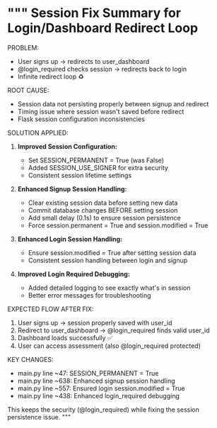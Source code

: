 """
Session Fix Summary for Login/Dashboard Redirect Loop
===================================================

PROBLEM:
- User signs up → redirects to user_dashboard
- @login_required checks session → redirects back to login  
- Infinite redirect loop ♻️

ROOT CAUSE:
- Session data not persisting properly between signup and redirect
- Timing issue where session wasn't saved before redirect
- Flask session configuration inconsistencies

SOLUTION APPLIED:
1. **Improved Session Configuration:**
   - Set SESSION_PERMANENT = True (was False)
   - Added SESSION_USE_SIGNER for extra security
   - Consistent session lifetime settings

2. **Enhanced Signup Session Handling:**
   - Clear existing session data before setting new data
   - Commit database changes BEFORE setting session
   - Add small delay (0.1s) to ensure session persistence
   - Force session.permanent = True and session.modified = True

3. **Enhanced Login Session Handling:**
   - Ensure session.modified = True after setting session data
   - Consistent session handling between login and signup

4. **Improved Login Required Debugging:**
   - Added detailed logging to see exactly what's in session
   - Better error messages for troubleshooting

EXPECTED FLOW AFTER FIX:
1. User signs up → session properly saved with user_id
2. Redirect to user_dashboard → @login_required finds valid user_id
3. Dashboard loads successfully ✅
4. User can access assessment (also @login_required protected)

KEY CHANGES:
- main.py line ~47: SESSION_PERMANENT = True
- main.py line ~638: Enhanced signup session handling
- main.py line ~557: Ensured login session.modified = True  
- main.py line ~438: Enhanced login_required debugging

This keeps the security (@login_required) while fixing the session persistence issue.
"""
